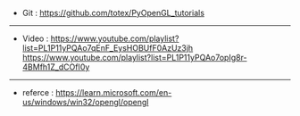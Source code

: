  * Git   : https://github.com/totex/PyOpenGL_tutorials

---

 * Video : https://www.youtube.com/playlist?list=PL1P11yPQAo7qEnF_EysHOBUfF0AzUz3jh 
            https://www.youtube.com/playlist?list=PL1P11yPQAo7opIg8r-4BMfh1Z_dCOfI0y
---
 *  referce : https://learn.microsoft.com/en-us/windows/win32/opengl/opengl